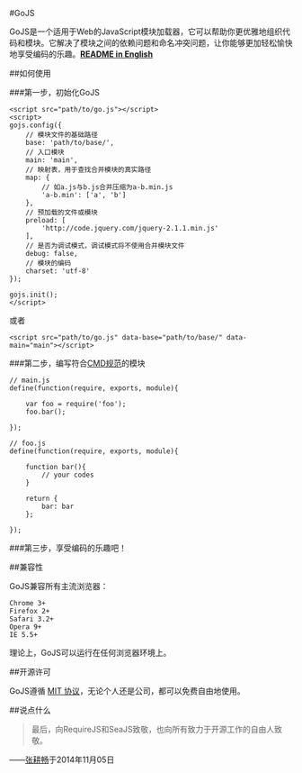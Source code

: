#GoJS

GoJS是一个适用于Web的JavaScript模块加载器，它可以帮助你更优雅地组织代码和模块。它解决了模块之间的依赖问题和命名冲突问题，让你能够更加轻松愉快地享受编码的乐趣。[**README in English**](https://github.com/Lanfei/GoJS/blob/master/README_EN.md)

##如何使用

###第一步，初始化GoJS

```
<script src="path/to/go.js"></script>
<script>
gojs.config({
	// 模块文件的基础路径
	base: 'path/to/base/',
	// 入口模块
	main: 'main',
	// 映射表，用于查找合并模块的真实路径
	map: {
		// 如a.js与b.js合并压缩为a-b.min.js
		'a-b.min': ['a', 'b']
	},
	// 预加载的文件或模块
	preload: [
		'http://code.jquery.com/jquery-2.1.1.min.js'
	],
	// 是否为调试模式，调试模式将不使用合并模块文件
	debug: false,
	// 模块的编码
	charset: 'utf-8'
});

gojs.init();
</script>
```

或者

```
<script src="path/to/go.js" data-base="path/to/base/" data-main="main"></script>
```

###第二步，编写符合[CMD规范](https://github.com/seajs/seajs/issues/242)的模块

```
// main.js
define(function(require, exports, module){

	var foo = require('foo');
	foo.bar();

});

// foo.js
define(function(require, exports, module){
	
	function bar(){
		// your codes
	}

	return {
		bar: bar
	};

});
```

###第三步，享受编码的乐趣吧！

##兼容性

GoJS兼容所有主流浏览器：

```
Chrome 3+
Firefox 2+
Safari 3.2+
Opera 9+
IE 5.5+
```

理论上，GoJS可以运行在任何浏览器环境上。

##开源许可

GoJS遵循 [MIT 协议](https://github.com/Lanfei/GoJS/blob/master/LICENSE)，无论个人还是公司，都可以免费自由地使用。

##说点什么

>最后，向RequireJS和SeaJS致敬，也向所有致力于开源工作的自由人致敬。

——[张耕畅](http://www.clanfei.com/)于2014年11月05日
